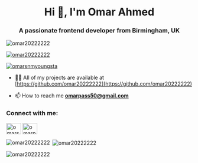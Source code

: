 <h1 align="center">Hi 👋, I'm Omar Ahmed</h1>
<h3 align="center">A passionate frontend developer from Birmingham, UK</h3>

<p align="left"> <img src="https://komarev.com/ghpvc/?username=omar20222222&label=Profile%20views&color=0e75b6&style=flat" alt="omar20222222" /> </p>

<p align="left"> <a href="https://github.com/ryo-ma/github-profile-trophy"><img src="https://github-profile-trophy.vercel.app/?username=omar20222222" alt="omar20222222" /></a> </p>

<p align="left"> <a href="https://twitter.com/omarsnmyoungsta" target="blank"><img src="https://img.shields.io/twitter/follow/omarsnmyoungsta?logo=twitter&style=for-the-badge" alt="omarsnmyoungsta" /></a> </p>

- 👨‍💻 All of my projects are available at [https://github.com/omar20222222](https://github.com/omar20222222)

- 📫 How to reach me **omarpass50@gmail.com**

<h3 align="left">Connect with me:</h3>
<p align="left">
<a href="https://twitter.com/omarsnmyoungsta" target="blank"><img align="center" src="https://raw.githubusercontent.com/rahuldkjain/github-profile-readme-generator/master/src/images/icons/Social/twitter.svg" alt="omarsnmyoungsta" height="30" width="40" /></a>
<a href="https://linkedin.com/in/omarpass50@gmail.com" target="blank"><img align="center" src="https://raw.githubusercontent.com/rahuldkjain/github-profile-readme-generator/master/src/images/icons/Social/linked-in-alt.svg" alt="omarpass50@gmail.com" height="30" width="40" /></a>
</p>

<p><img align="left" src="https://github-readme-stats.vercel.app/api/top-langs?username=omar20222222&show_icons=true&locale=en&layout=compact" alt="omar20222222" /></p>

<p>&nbsp;<img align="center" src="https://github-readme-stats.vercel.app/api?username=omar20222222&show_icons=true&locale=en" alt="omar20222222" /></p>

<p><img align="center" src="https://github-readme-streak-stats.herokuapp.com/?user=omar20222222&" alt="omar20222222" /></p>
